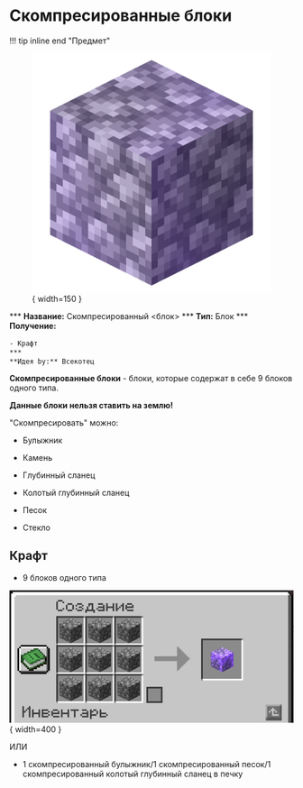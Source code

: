 # Скомпресированные блоки

!!! tip inline end "Предмет"
    <figure markdown="span">
        ![cattrack](../../assets/items/block/enchanted_cobblestone.png){ width=150 }
    </figure>
    ***
    **Название:** Скомпресированный <блок>
    ***
    **Тип:** Блок
    ***
    **Получение:**
    
    - Крафт
    ***
    **Идея by:** Всекотец

**Скомпресированные блоки** - блоки, которые содержат в себе 9 блоков одного типа.

**Данные блоки нельзя ставить на землю!**

"Скомпресировать" можно:

- Булыжник

- Камень

- Глубинный сланец

- Колотый глубинный сланец

- Песок

- Стекло

## Крафт

- 9 блоков одного типа

![comp](../../assets/crafts/compressed_cobblestone.png){ width=400 }

ИЛИ

- 1 скомпресированный булыжник/1 скомпресированный песок/1 скомпресированный колотый глубинный сланец в печку
